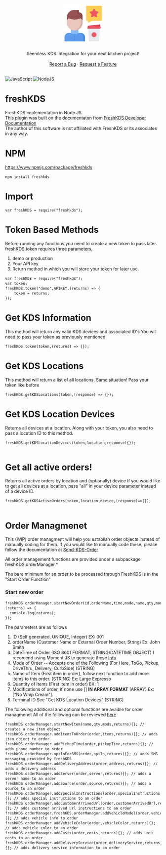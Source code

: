 <h1 align="center">
    <img src="logo.svg" alt="Logo" width="125" height="125">
  </a>
</h1>

<div align="center">
  Seemless KDS integration for your next kitchen project!
  <br />
  <br />
  <a href="https://github.com/arch-linux/freshKDS/issues/new?assignees=arch-linux&labels=triage&template=bug_report.md&title=">Report a Bug</a>
  ·
  <a href="https://github.com/arch-linux/freshKDS/issues/new?assignees=&labels=&template=feature_request.md&title=">Request a Feature</a>
</div>

<div align="center">
<br />
</div>

![JavaScript](https://img.shields.io/badge/javascript-%23323330.svg?style=for-the-badge&logo=javascript&logoColor=%23F7DF1E)
![NodeJS](https://img.shields.io/badge/node.js-6DA55F?style=for-the-badge&logo=node.js&logoColor=white)
    


# freshKDS
 FreshKDS implementation in Node.JS.
 </br>This plugin was built on the documentaton from [FreshKDS Developer Documentation](https://integration-docs.ftservices.cloud/#introduction)
 </br>The author of this software is not affiliated with FreshKDS or its associates in any way.

# NPM
https://www.npmjs.com/package/freshkds
```
npm install freshkds
```

# Import
```
var freshKDS = require("freshkds");
```

# Token Based Methods
Before running any functions you need to create a new token to pass later.
freshKDS.token requires three parameters,

1. demo or production
2. Your API key
3. Return method in which you will store your token for later use.

```
var freshKDS = require("freshkds");
var token;
freshKDS.token("demo",APIKEY,(returns) => {
    token = returns;
});
```


# Get KDS Information
This method will return any valid KDS devices and associated ID's
You will need to pass your token as previously mentioned

```
freshKDS.token(token,(returns) => {});

```

# Get KDS Locations
This method will return a list of all locations.
Same situation! Pass your token like before

```
freshKDS.getKDSLocations(token,(response) => {});
```

# Get KDS Location Devices
Returns all devices at a location.
Along with your token, you also need to pass a location ID to this method.

```
freshKDS.getKDSLocationDevices(token,location,response){});
 
```

# Get all active orders!
Returns all active orders by location and (optionally) device
If you would like to get all devices at a location, pass "all" in your device parameter instead of a device ID.

```
freshKDS.getKDSActiveOrders(token,location,device,(response)=>{});
 
```

# Order Managmenet
This (WIP) order managment will help you establish order objects instead of manually coding for them.
If you would like to manually code these, please follow the documentation at [Send-KDS-Order](https://integration-docs.ftservices.cloud/#send-kds-order)

All order management functions are provided under a subpackage freshKDS.orderManager.*

The bare minimum for an order to be processed through FreshKDS is in the "Start Order Function"
### Start new order

```
freshKDS.orderManager.startNewOrder(id,orderName,time,mode,name,qty,mods,terminal,(returns) => {
  console.log(returns);
});
```

The parameters are as follows
1. ID (Self generated, UNIQUE, Integer) EX: 001
2. orderName (Customer Name or External Order Number, String) Ex: John Smith
3. DateTime of Order (ISO 8601 FORMAT, STRING/DATETIME OBJECT) I recomend using Moment.JS to generate these [Info](https://stackoverflow.com/questions/25725019/how-do-i-format-a-date-as-iso-8601-in-moment-js)
4. Mode of Order -- Accepts one of the Following (For Here, ToGo, Pickup, DriveThru, Delivery, CurbSide) (STRING)
5. Name of Item (First item in order), follow next function to add more items to this order. (STRING) Ex: Large Expresso
6. Quantity of Items (First item in order) EX: 1
7. Modifications of order, if none use [] **IN ARRAY FORMAT** (ARRAY) Ex: ["No Whip Cream"].
8. Terminal ID See "Get KDS Location Devices" (STRING)


The following additional and optional functions are avaible for order managmenet 
All of the following can be reviewed [here](https://integration-docs.ftservices.cloud/#send-kds-order)

```
freshKDS.orderManager.startNewItem(name,qty,mods,returns){}; // creates a new item object
freshKDS.orderManager.addItemsToOrder(order,items,returns){}; // adds item object to order
freshKDS.orderManager.addPickupTime(order,pickupTime,returns){}; // adds phone number to order
freshKDS.orderManager.optInForSMS(order,optIn,returns){}; // adds SMS messaging provided by freshKDS
freshKDS.orderManager.addDeliveryAddress(order,address,returns){}; // adds a delivery address
freshKDS.orderManager.addServer(order,server,returns){}; // adds a server name to an order
freshKDS.orderManager.addSource(order,source,returns){}; // adds a source to an order
freshKDS.orderManager.addSpecialInstructions(order,specialInstructions,returns){}; // adds special instructions to an order
freshKDS.orderManager.addCustomerArrivedUrl(order,customerArrivedUrl,returns){}; // adds customer arrived url instructions to an order
freshKDS.orderManager.freshKDS.orderManager.addVehicleModel(order,vehicleModel,returns){}; // adds vehicle info to order
freshKDS.orderManager.addVehicleColor(order,vehicleColor,returns){}; // adds vehicle color to an order
freshKDS.orderManager.addCosts(order,costs,returns){}; // adds unit costs to an order
freshKDS.orderManager.addDeliveryService(order,deliveryService,returns){}; // adds delivery service information to an order

```
